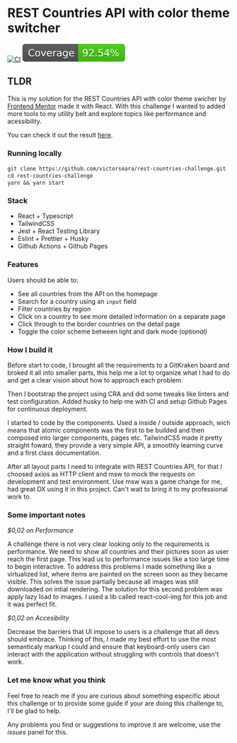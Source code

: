 # REST Countries API with color theme switcher

[![CI](https://github.com/victorseara/countries-rest-api-with-theme-switcher/actions/workflows/main.yml/badge.svg)](https://github.com/victorseara/countries-rest-api-with-theme-switcher/actions/workflows/main.yml) ![COVERAGE](./coverage/badge.svg)

## TLDR

This is my solution for the REST Countries API with color theme swicher by [Frontend Mentor](https://www.frontendmentor.io/challenges/rest-countries-api-with-color-theme-switcher-5cacc469fec04111f7b848ca) made it with React. With this challenge I wanted to added more tools to my utility belt and explore topics like performance and acessibility.

You can check it out the result [here](https://victorseara.github.io/rest-countries-challenge).

### Running locally

```
git clone https://github.com/victorseara/rest-countries-challenge.git
cd rest-countries-challenge
yarn && yarn start
```

### Stack

- React + Typescript
- TailwindCSS
- Jest + React Testing Library
- Eslint + Prettier + Husky
- Github Actions + Github Pages

### Features

Users should be able to:

- See all countries from the API on the homepage
- Search for a country using an `input` field
- Filter countries by region
- Click on a country to see more detailed information on a separate page
- Click through to the border countries on the detail page
- Toggle the color scheme between light and dark mode _(optional)_

### How I build it

Before start to code, I brought all the requirements to a GitKraken board and broked it all into smaller parts, this help me a lot to organize what I had to do and get a clear vision about how to approach each problem.

Then I bootstrap the project using CRA and did some tweaks like linters and test configuration. Added husky to help me with CI and setup Github Pages for continuous deployment.

I started to code by the components. Used a inside / outside approach, wich means that atomic components was the first to be builded and then composed into larger components, pages etc. TailwindCSS made it pretty straight foward, they provide a very simple API, a smoothly learning curve and a first class documentation.

After all layout parts I need to integrate with REST Countries API, for that I choosed axios as HTTP client and msw to mock the requests on development and test environment. Use msw was a game change for me, had great DX using it in this project. Can't wait to bring it to my professional work to.

### Some important notes

_$0,02 on Performance_

A challenge there is not very clear looking only to the requirements is performance. We need to show all countries and their pictures soon as user reach the first page. This lead us to performance issues like a too large time to begin interactive. To address this problems I made something like a virtualized list, where items are painted on the screen soon as they became visible. This solves the issue partially because all images was still downloaded on intial rendering. The solution for this second problem was apply lazy load to images. I used a lib called react-cool-img for this job and it was perfect fit.

_$0,02 on Accesibility_

Decrease the barriers that UI impose to users is a challenge that all devs should embrace. Thinking of this, I made my best effort to use the most semanticaly markup I could and ensure that keyboard-only users can interact with the application without struggling with controls that doesn't work.

### Let me know what you think

Feel free to reach me if you are curious about something especific about this challenge or to provide some guide if your are doing this challenge to, I'll be glad to help.

Any problems you find or suggestions to improve it are welcome, use the _issues_ panel for this.
